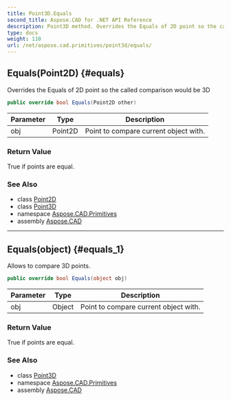 ```yaml
---
title: Point3D.Equals
second_title: Aspose.CAD for .NET API Reference
description: Point3D method. Overrides the Equals of 2D point so the called comparison would be 3D
type: docs
weight: 110
url: /net/aspose.cad.primitives/point3d/equals/
---
```

## Equals(Point2D) {#equals}

Overrides the Equals of 2D point so the called comparison would be 3D

```csharp
public override bool Equals(Point2D other)
```

| Parameter | Type | Description |
| --- | --- | --- |
| obj | Point2D | Point to compare current object with. |

### Return Value

True if points are equal.

### See Also

* class [Point2D](../../point2d/)
* class [Point3D](../)
* namespace [Aspose.CAD.Primitives](../../../aspose.cad.primitives/)
* assembly [Aspose.CAD](../../../)

---

## Equals(object) {#equals_1}

Allows to compare 3D points.

```csharp
public override bool Equals(object obj)
```

| Parameter | Type | Description |
| --- | --- | --- |
| obj | Object | Point to compare current object with. |

### Return Value

True if points are equal.

### See Also

* class [Point3D](../)
* namespace [Aspose.CAD.Primitives](../../../aspose.cad.primitives/)
* assembly [Aspose.CAD](../../../)


